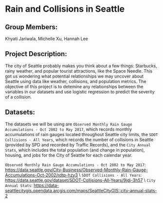 # Rain and Collisions in Seattle

## Group Members:
Khyati Jariwala, Michelle Xu, Hannah Lee

## Project Description:
The city of Seattle probably makes you think about a few things: Starbucks, rainy weather, and popular tourist attractions, like the Space Needle. This got us wondering what potential relationships we may uncover about Seattle using data like weather, collisions, and population metrics.
The objective of this project is to detemine any relationships between the variables in our datasets and use logistic regression to predict the severity of a collision. 

## Datasets:
The datasets we will be using are `Observed Monthly Rain Gauge Accumulations - Oct 2002 to May 2017`, which records monthly accumulations of rain gauges located throughout Seattle city limits, the `SDOT Collisions - All Years`, which records the number of collisions in Seattle (provided by SPD and recorded by Traffic Records), and the `City Annual Stats`, which includes the total population (and change in population), housing, and jobs for the City of Seattle for each calendar year.

`Observed Monthly Rain Gauge Accumulations - Oct 2002 to May 2017`: <https://data.seattle.gov/City-Business/Observed-Monthly-Rain-Gauge-Accumulations-Oct-2002/rdtp-hzy3> \\
`SDOT Collisions - All Years`: <https://data.seattle.gov/dataset/SDOT-Collisions-All-Years/9jdj-3h57> \\
`City Annual Stats`: <https://data-seattlecitygis.opendata.arcgis.com/maps/SeattleCityGIS::city-annual-stats-2>
